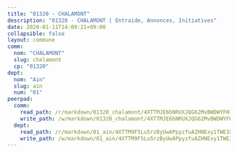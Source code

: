 ```yaml
---
title: "01320 - CHALAMONT"
description: "01320 - CHALAMONT | Entraide, Annonces, Initiatives"
date: 2020-01-11T14:09:21+09:00
collapsible: false
layout: commune
comm:
  nom: "CHALAMONT"
  slug: chalamont
  cp: "01320"
dept:
  nom: "Ain"
  slug: ain
  num: "01"
peerpad:
  comm:
    read_path: /r/markdown/01320_chalamont/4XTTMJE6bNRUXJQG62MvBWDWYFH1nqjr7BiL9rMJUoz1ccG7q
    write_path: /w/markdown/01320_chalamont/4XTTMJE6bNRUXJQG62MvBWDWYFH1nqjr7BiL9rMJUoz1ccG7q-K3TgUfk1mdTGR349AzDcy56EErJU9fJnWWvZ1rPHynHXdyGWrmMkFbJepBPmeaL8gBpvJ5FwyuLQDky2LNmLEyeTskP6BJpToiQwBNRXeFpUPwoE41QiFBqM8PxcoE2qBCT2Kk3q
  dept:
    read_path: /r/markdown/01_ain/4XTTM9F5Lu5rzByUwAPpyzfuAZHNExy1TWE3X3wiTrPFfiAJr
    write_path: /w/markdown/01_ain/4XTTM9F5Lu5rzByUwAPpyzfuAZHNExy1TWE3X3wiTrPFfiAJr-K3TgUnxzeFoJA4CB58vXNvKXURJneTNZHUsypAQGicGiZu7AS2sPbjspGpj7s3MmMv58YhkLaSUMQMHaiKAfoMv6wF36Urxbqqh8MmnXpnKkbVhnAishABEkMRAiyAt8GGJ1Jer2
---
```


